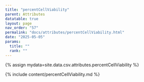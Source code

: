 ```yaml
---
title: "percentCellViability"
parent: Attributes
datatable: true
layout: page
nav_order: "57"
permalink: "docs/attributes/percentCellViability.html"
date: "2025-05-05"
params:
  title: ""
  rank: ""
---
```

{% assign mydata=site.data.csv.attributes.percentCellViability %} 

{% include content/percentCellViability.md %}
